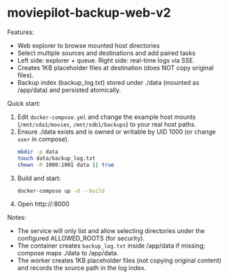 # moviepilot-backup-web-v2

Features:
- Web explorer to browse mounted host directories
- Select multiple sources and destinations and add paired tasks
- Left side: explorer + queue. Right side: real-time logs via SSE.
- Creates 1KB placeholder files at destination (does NOT copy original files).
- Backup index (backup_log.txt) stored under ./data (mounted as /app/data) and persisted atomically.

Quick start:
1. Edit `docker-compose.yml` and change the example host mounts (`/mnt/sda1/movies`, `/mnt/sdb1/backups`) to your real host paths.
2. Ensure ./data exists and is owned or writable by UID 1000 (or change `user` in compose).
   ```bash
   mkdir -p data
   touch data/backup_log.txt
   chown -R 1000:1001 data || true
   ```
3. Build and start:
   ```bash
   docker-compose up -d --build
   ```
4. Open http://<host>:8000

Notes:
- The service will only list and allow selecting directories under the configured ALLOWED_ROOTS (for security).
- The container creates `backup_log.txt` inside /app/data if missing; compose maps ./data to /app/data.
- The worker creates 1KB placeholder files (not copying original content) and records the source path in the log index.
